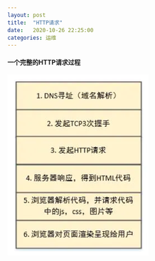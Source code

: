 ```yaml
---
layout: post
title:  "HTTP请求"
date:   2020-10-26 22:25:00
categories: 运维
---
```


#### 一个完整的HTTP请求过程   

 
![avatar](/assets/images/study/http.png)